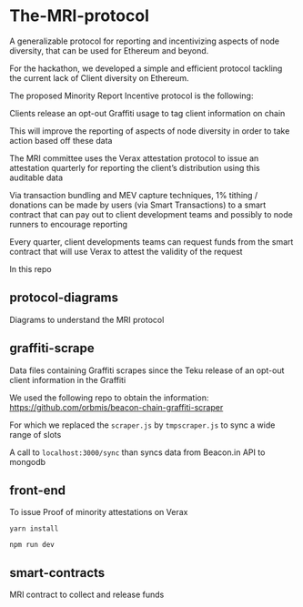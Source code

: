 # The-MRI-protocol
A generalizable protocol for reporting and incentivizing aspects of node diversity, that can be used for Ethereum and beyond. 

For the hackathon, we developed a simple and efficient protocol tackling the current lack of Client diversity on Ethereum. 

The proposed Minority Report Incentive protocol is the following: 

Clients release an opt-out Graffiti usage to tag client information on chain

This will improve the reporting of aspects of node diversity in order to take action based off these data

The MRI committee uses the Verax attestation protocol to issue an attestation quarterly for reporting the client’s distribution using this auditable data

Via transaction bundling and MEV capture techniques, 1% tithing / donations can be made by users (via Smart Transactions) to a smart contract that can pay out to client development teams and possibly to node runners to encourage reporting

Every quarter, client developments teams can request funds from the smart contract that will use Verax to attest the validity of the request 

In this repo

## protocol-diagrams

Diagrams to understand the MRI protocol

## graffiti-scrape

Data files containing Graffiti scrapes since the Teku release of an opt-out client information in the Graffiti

We used the following repo to obtain the information: https://github.com/orbmis/beacon-chain-graffiti-scraper

For which we replaced the `scraper.js` by `tmpscraper.js` to sync a wide range of slots

A call to `localhost:3000/sync` than syncs data from Beacon.in API to mongodb

## front-end

To issue Proof of minority attestations on Verax

`yarn install`

`npm run dev`

## smart-contracts

MRI contract to collect and release funds